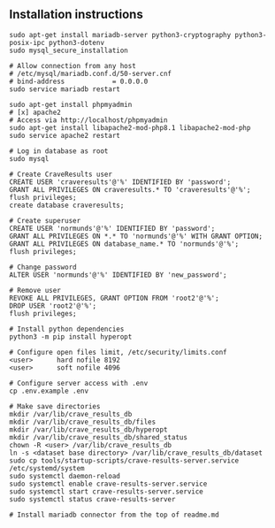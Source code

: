 ## Installation instructions

    sudo apt-get install mariadb-server python3-cryptography python3-posix-ipc python3-dotenv
    sudo mysql_secure_installation

    # Allow connection from any host
    # /etc/mysql/mariadb.conf.d/50-server.cnf
    # bind-address            = 0.0.0.0
    sudo service mariadb restart

    sudo apt-get install phpmyadmin
    # [x] apache2
    # Access via http://localhost/phpmyadmin
    sudo apt-get install libapache2-mod-php8.1 libapache2-mod-php
    sudo service apache2 restart

    # Log in database as root
    sudo mysql
    
    # Create CraveResults user
    CREATE USER 'craveresults'@'%' IDENTIFIED BY 'password';
    GRANT ALL PRIVILEGES ON craveresults.* TO 'craveresults'@'%';
    flush privileges;
    create database craveresults;

    # Create superuser
    CREATE USER 'normunds'@'%' IDENTIFIED BY 'password';
    GRANT ALL PRIVILEGES ON *.* TO 'normunds'@'%' WITH GRANT OPTION;
    GRANT ALL PRIVILEGES ON database_name.* TO 'normunds'@'%';
    flush privileges;

    # Change password
    ALTER USER 'normunds'@'%' IDENTIFIED BY 'new_password';

    # Remove user
    REVOKE ALL PRIVILEGES, GRANT OPTION FROM 'root2'@'%';
    DROP USER 'root2'@'%';
    flush privileges;

    # Install python dependencies
    python3 -m pip install hyperopt

    # Configure open files limit, /etc/security/limits.conf
    <user>      hard nofile 8192
    <user>      soft nofile 4096

    # Configure server access with .env
    cp .env.example .env

    # Make save directories
    mkdir /var/lib/crave_results_db
    mkdir /var/lib/crave_results_db/files
    mkdir /var/lib/crave_results_db/hyperopt
    mkdir /var/lib/crave_results_db/shared_status
    chown -R <user> /var/lib/crave_results_db
    ln -s <dataset base directory> /var/lib/crave_results_db/dataset
    sudo cp tools/startup-scripts/crave-results-server.service /etc/systemd/system
    sudo systemctl daemon-reload
    sudo systemctl enable crave-results-server.service
    sudo systemctl start crave-results-server.service
    sudo systemctl status crave-results-server

    # Install mariadb connector from the top of readme.md
